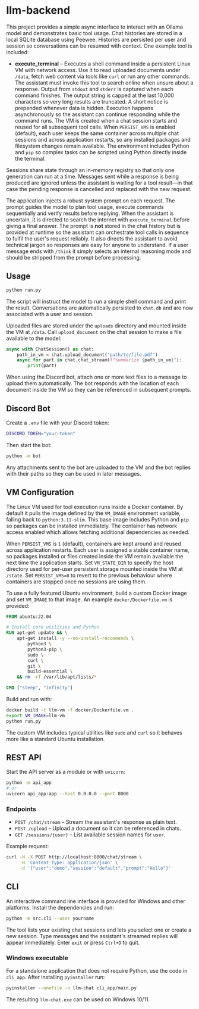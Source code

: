 # llm-backend

This project provides a simple async interface to interact with an Ollama model
and demonstrates basic tool usage. Chat histories are stored in a local SQLite
database using Peewee. Histories are persisted per user and session so
conversations can be resumed with context. One example tool is included:

* **execute_terminal** – Executes a shell command inside a persistent Linux VM
  with network access. Use it to read uploaded documents under ``/data``, fetch
  web content via tools like ``curl`` or run any other commands. The assistant
  must invoke this tool to search online when unsure about a response. Output
  from ``stdout`` and ``stderr`` is captured when each command finishes.
  The output string is capped at the last 10,000 characters so very long
  results are truncated. A short notice is prepended whenever data is hidden.
  Execution happens asynchronously so the assistant can continue responding
  while the command runs.
  The VM is created when a chat session starts and reused for all subsequent
  tool calls. When ``PERSIST_VMS`` is enabled (default), each user keeps the
  same container across multiple chat sessions and across application restarts,
  so any installed packages and filesystem changes remain available. The
  environment includes Python and ``pip`` so complex tasks can be scripted using
  Python directly inside the terminal.

Sessions share state through an in-memory registry so that only one generation
can run at a time. Messages sent while a response is being produced are
ignored unless the assistant is waiting for a tool result—in that case the
pending response is cancelled and replaced with the new request.

The application injects a robust system prompt on each request. The prompt
guides the model to plan tool usage, execute commands sequentially and
verify results before replying. When the assistant is uncertain, it is directed
to search the internet with ``execute_terminal`` before giving a final answer.
The prompt is **not** stored in the chat history but is provided at runtime so
the assistant can orchestrate tool calls in sequence to fulfil the user's
request reliably. It also directs the assistant to avoid technical jargon so
responses are easy for anyone to understand. If a user message ends with
``/think`` it simply selects an internal reasoning mode and should be stripped
from the prompt before processing.

## Usage

```bash
python run.py
```

The script will instruct the model to run a simple shell command and print the result. Conversations are automatically persisted to `chat.db` and are now associated with a user and session.

Uploaded files are stored under the `uploads` directory and mounted inside the VM at `/data`. Call ``upload_document`` on the chat session to make a file available to the model:

```python
async with ChatSession() as chat:
    path_in_vm = chat.upload_document("path/to/file.pdf")
    async for part in chat.chat_stream(f"Summarize {path_in_vm}"):
        print(part)
```

When using the Discord bot, attach one or more text files to a message to
upload them automatically. The bot responds with the location of each document
inside the VM so they can be referenced in subsequent prompts.

## Discord Bot

Create a `.env` file with your Discord token:

```bash
DISCORD_TOKEN="your-token"
```

Then start the bot:

```bash
python -m bot
```

Any attachments sent to the bot are uploaded to the VM and the bot replies with
their paths so they can be used in later messages.

## VM Configuration

The Linux VM used for tool execution runs inside a Docker container. By default
it pulls the image defined by the ``VM_IMAGE`` environment variable, falling
back to ``python:3.11-slim``. This base image includes Python and ``pip`` so
packages can be installed immediately. The container has network access enabled
which allows fetching additional dependencies as needed.

When ``PERSIST_VMS`` is ``1`` (default), containers are kept around and reused
across application restarts. Each user is assigned a stable container name, so
packages installed or files created inside the VM remain available the next
time the application starts. Set ``VM_STATE_DIR`` to specify the host directory
used for per-user persistent storage mounted inside the VM at ``/state``.
Set ``PERSIST_VMS=0`` to revert to the previous behaviour where containers are
stopped once no sessions are using them.

To use a fully featured Ubuntu environment, build a custom Docker image and set
``VM_IMAGE`` to that image. An example ``docker/Dockerfile.vm`` is provided:

```Dockerfile
FROM ubuntu:22.04

# Install core utilities and Python
RUN apt-get update && \
    apt-get install -y --no-install-recommends \
        python3 \
        python3-pip \
        sudo \
        curl \
        git \
        build-essential \
    && rm -rf /var/lib/apt/lists/*

CMD ["sleep", "infinity"]
```

Build and run with:

```bash
docker build -t llm-vm -f docker/Dockerfile.vm .
export VM_IMAGE=llm-vm
python run.py
```

The custom VM includes typical utilities like ``sudo`` and ``curl`` so it behaves
more like a standard Ubuntu installation.

## REST API

Start the API server as a module or with ``uvicorn``:

```bash
python -m api_app
# or
uvicorn api_app:app --host 0.0.0.0 --port 8000
```

### Endpoints

- ``POST /chat/stream`` – Stream the assistant's response as plain text.
- ``POST /upload`` – Upload a document so it can be referenced in chats.
- ``GET /sessions/{user}`` – List available session names for ``user``.

Example request:

```bash
curl -N -X POST http://localhost:8000/chat/stream \
     -H 'Content-Type: application/json' \
     -d '{"user":"demo","session":"default","prompt":"Hello"}'
```

## CLI

An interactive command line interface is provided for Windows and other
platforms. Install the dependencies and run:

```bash
python -m src.cli --user yourname
```

The tool lists your existing chat sessions and lets you select one or create a
new session. Type messages and the assistant's streamed replies will appear
immediately. Enter ``exit`` or press ``Ctrl+D`` to quit.

### Windows executable

For a standalone application that does not require Python, use the code in
`cli_app`. After installing ``pyinstaller`` run:

```bash
pyinstaller --onefile -n llm-chat cli_app/main.py
```

The resulting ``llm-chat.exe`` can be used on Windows 10/11.
